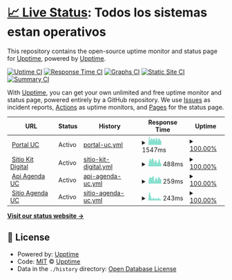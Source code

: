 # [📈 Live Status](https://upptime.github.io/upptime): <!--live status--> **Todos los sistemas estan operativos**

This repository contains the open-source uptime monitor and status page for [Upptime](https://upptime.js.org), powered by [Upptime](https://github.com/upptime/upptime).

[![Uptime CI](https://github.com/Asimovers/cl-asimov-uc-status/workflows/Uptime%20CI/badge.svg)](https://github.com/Asimovers/cl-asimov-uc-status/actions?query=workflow%3A%22Uptime+CI%22)
[![Response Time CI](https://github.com/Asimovers/cl-asimov-uc-status/workflows/Response%20Time%20CI/badge.svg)](https://github.com/Asimovers/cl-asimov-uc-status/actions?query=workflow%3A%22Response+Time+CI%22)
[![Graphs CI](https://github.com/Asimovers/cl-asimov-uc-status/workflows/Graphs%20CI/badge.svg)](https://github.com/Asimovers/cl-asimov-uc-status/actions?query=workflow%3A%22Graphs+CI%22)
[![Static Site CI](https://github.com/Asimovers/cl-asimov-uc-status/workflows/Static%20Site%20CI/badge.svg)](https://github.com/Asimovers/cl-asimov-uc-status/actions?query=workflow%3A%22Static+Site+CI%22)
[![Summary CI](https://github.com/Asimovers/cl-asimov-uc-status/workflows/Summary%20CI/badge.svg)](https://github.com/Asimovers/cl-asimov-uc-status/actions?query=workflow%3A%22Summary+CI%22)

With [Upptime](https://upptime.js.org), you can get your own unlimited and free uptime monitor and status page, powered entirely by a GitHub repository. We use [Issues](https://github.com/upptime/upptime/issues) as incident reports, [Actions](https://github.com/Asimovers/cl-asimov-uc-status/actions) as uptime monitors, and [Pages](https://upptime.github.io/upptime) for the status page.

<!--start: status pages-->
<!-- This summary is generated by Upptime (https://github.com/upptime/upptime) -->
<!-- Do not edit this manually, your changes will be overwritten -->
<!-- prettier-ignore -->
| URL | Status | History | Response Time | Uptime |
| --- | ------ | ------- | ------------- | ------ |
| <img alt="" src="https://icons.duckduckgo.com/ip3/uc.cl.ico" height="13"> [Portal UC](https://uc.cl) | Activo | [portal-uc.yml](https://github.com/Asimovers/cl-asimov-uc-status/commits/HEAD/history/portal-uc.yml) | <details><summary><img alt="Response time graph" src="./graphs/portal-uc/response-time-week.png" height="20"> 1547ms</summary><br><a href="https://status.uc.asimov.cl/history/portal-uc"><img alt="Response time 1547" src="https://img.shields.io/endpoint?url=https%3A%2F%2Fraw.githubusercontent.com%2FAsimovers%2Fcl-asimov-uc-status%2FHEAD%2Fapi%2Fportal-uc%2Fresponse-time.json"></a><br><a href="https://status.uc.asimov.cl/history/portal-uc"><img alt="24-hour response time 1501" src="https://img.shields.io/endpoint?url=https%3A%2F%2Fraw.githubusercontent.com%2FAsimovers%2Fcl-asimov-uc-status%2FHEAD%2Fapi%2Fportal-uc%2Fresponse-time-day.json"></a><br><a href="https://status.uc.asimov.cl/history/portal-uc"><img alt="7-day response time 1547" src="https://img.shields.io/endpoint?url=https%3A%2F%2Fraw.githubusercontent.com%2FAsimovers%2Fcl-asimov-uc-status%2FHEAD%2Fapi%2Fportal-uc%2Fresponse-time-week.json"></a><br><a href="https://status.uc.asimov.cl/history/portal-uc"><img alt="30-day response time 1547" src="https://img.shields.io/endpoint?url=https%3A%2F%2Fraw.githubusercontent.com%2FAsimovers%2Fcl-asimov-uc-status%2FHEAD%2Fapi%2Fportal-uc%2Fresponse-time-month.json"></a><br><a href="https://status.uc.asimov.cl/history/portal-uc"><img alt="1-year response time 1547" src="https://img.shields.io/endpoint?url=https%3A%2F%2Fraw.githubusercontent.com%2FAsimovers%2Fcl-asimov-uc-status%2FHEAD%2Fapi%2Fportal-uc%2Fresponse-time-year.json"></a></details> | <details><summary><a href="https://status.uc.asimov.cl/history/portal-uc">100.00%</a></summary><a href="https://status.uc.asimov.cl/history/portal-uc"><img alt="All-time uptime 100.00%" src="https://img.shields.io/endpoint?url=https%3A%2F%2Fraw.githubusercontent.com%2FAsimovers%2Fcl-asimov-uc-status%2FHEAD%2Fapi%2Fportal-uc%2Fuptime.json"></a><br><a href="https://status.uc.asimov.cl/history/portal-uc"><img alt="24-hour uptime 100.00%" src="https://img.shields.io/endpoint?url=https%3A%2F%2Fraw.githubusercontent.com%2FAsimovers%2Fcl-asimov-uc-status%2FHEAD%2Fapi%2Fportal-uc%2Fuptime-day.json"></a><br><a href="https://status.uc.asimov.cl/history/portal-uc"><img alt="7-day uptime 100.00%" src="https://img.shields.io/endpoint?url=https%3A%2F%2Fraw.githubusercontent.com%2FAsimovers%2Fcl-asimov-uc-status%2FHEAD%2Fapi%2Fportal-uc%2Fuptime-week.json"></a><br><a href="https://status.uc.asimov.cl/history/portal-uc"><img alt="30-day uptime 100.00%" src="https://img.shields.io/endpoint?url=https%3A%2F%2Fraw.githubusercontent.com%2FAsimovers%2Fcl-asimov-uc-status%2FHEAD%2Fapi%2Fportal-uc%2Fuptime-month.json"></a><br><a href="https://status.uc.asimov.cl/history/portal-uc"><img alt="1-year uptime 100.00%" src="https://img.shields.io/endpoint?url=https%3A%2F%2Fraw.githubusercontent.com%2FAsimovers%2Fcl-asimov-uc-status%2FHEAD%2Fapi%2Fportal-uc%2Fuptime-year.json"></a></details>
| <img alt="" src="https://icons.duckduckgo.com/ip3/kitdigital.uc.cl.ico" height="13"> [Sitio Kit Digital](https://kitdigital.uc.cl) | Activo | [sitio-kit-digital.yml](https://github.com/Asimovers/cl-asimov-uc-status/commits/HEAD/history/sitio-kit-digital.yml) | <details><summary><img alt="Response time graph" src="./graphs/sitio-kit-digital/response-time-week.png" height="20"> 488ms</summary><br><a href="https://status.uc.asimov.cl/history/sitio-kit-digital"><img alt="Response time 488" src="https://img.shields.io/endpoint?url=https%3A%2F%2Fraw.githubusercontent.com%2FAsimovers%2Fcl-asimov-uc-status%2FHEAD%2Fapi%2Fsitio-kit-digital%2Fresponse-time.json"></a><br><a href="https://status.uc.asimov.cl/history/sitio-kit-digital"><img alt="24-hour response time 484" src="https://img.shields.io/endpoint?url=https%3A%2F%2Fraw.githubusercontent.com%2FAsimovers%2Fcl-asimov-uc-status%2FHEAD%2Fapi%2Fsitio-kit-digital%2Fresponse-time-day.json"></a><br><a href="https://status.uc.asimov.cl/history/sitio-kit-digital"><img alt="7-day response time 488" src="https://img.shields.io/endpoint?url=https%3A%2F%2Fraw.githubusercontent.com%2FAsimovers%2Fcl-asimov-uc-status%2FHEAD%2Fapi%2Fsitio-kit-digital%2Fresponse-time-week.json"></a><br><a href="https://status.uc.asimov.cl/history/sitio-kit-digital"><img alt="30-day response time 488" src="https://img.shields.io/endpoint?url=https%3A%2F%2Fraw.githubusercontent.com%2FAsimovers%2Fcl-asimov-uc-status%2FHEAD%2Fapi%2Fsitio-kit-digital%2Fresponse-time-month.json"></a><br><a href="https://status.uc.asimov.cl/history/sitio-kit-digital"><img alt="1-year response time 488" src="https://img.shields.io/endpoint?url=https%3A%2F%2Fraw.githubusercontent.com%2FAsimovers%2Fcl-asimov-uc-status%2FHEAD%2Fapi%2Fsitio-kit-digital%2Fresponse-time-year.json"></a></details> | <details><summary><a href="https://status.uc.asimov.cl/history/sitio-kit-digital">100.00%</a></summary><a href="https://status.uc.asimov.cl/history/sitio-kit-digital"><img alt="All-time uptime 100.00%" src="https://img.shields.io/endpoint?url=https%3A%2F%2Fraw.githubusercontent.com%2FAsimovers%2Fcl-asimov-uc-status%2FHEAD%2Fapi%2Fsitio-kit-digital%2Fuptime.json"></a><br><a href="https://status.uc.asimov.cl/history/sitio-kit-digital"><img alt="24-hour uptime 100.00%" src="https://img.shields.io/endpoint?url=https%3A%2F%2Fraw.githubusercontent.com%2FAsimovers%2Fcl-asimov-uc-status%2FHEAD%2Fapi%2Fsitio-kit-digital%2Fuptime-day.json"></a><br><a href="https://status.uc.asimov.cl/history/sitio-kit-digital"><img alt="7-day uptime 100.00%" src="https://img.shields.io/endpoint?url=https%3A%2F%2Fraw.githubusercontent.com%2FAsimovers%2Fcl-asimov-uc-status%2FHEAD%2Fapi%2Fsitio-kit-digital%2Fuptime-week.json"></a><br><a href="https://status.uc.asimov.cl/history/sitio-kit-digital"><img alt="30-day uptime 100.00%" src="https://img.shields.io/endpoint?url=https%3A%2F%2Fraw.githubusercontent.com%2FAsimovers%2Fcl-asimov-uc-status%2FHEAD%2Fapi%2Fsitio-kit-digital%2Fuptime-month.json"></a><br><a href="https://status.uc.asimov.cl/history/sitio-kit-digital"><img alt="1-year uptime 100.00%" src="https://img.shields.io/endpoint?url=https%3A%2F%2Fraw.githubusercontent.com%2FAsimovers%2Fcl-asimov-uc-status%2FHEAD%2Fapi%2Fsitio-kit-digital%2Fuptime-year.json"></a></details>
| <img alt="" src="https://icons.duckduckgo.com/ip3/api.agenda.uc.asimov.cl.ico" height="13"> [Api Agenda UC](https://api.agenda.uc.asimov.cl/) | Activo | [api-agenda-uc.yml](https://github.com/Asimovers/cl-asimov-uc-status/commits/HEAD/history/api-agenda-uc.yml) | <details><summary><img alt="Response time graph" src="./graphs/api-agenda-uc/response-time-week.png" height="20"> 259ms</summary><br><a href="https://status.uc.asimov.cl/history/api-agenda-uc"><img alt="Response time 259" src="https://img.shields.io/endpoint?url=https%3A%2F%2Fraw.githubusercontent.com%2FAsimovers%2Fcl-asimov-uc-status%2FHEAD%2Fapi%2Fapi-agenda-uc%2Fresponse-time.json"></a><br><a href="https://status.uc.asimov.cl/history/api-agenda-uc"><img alt="24-hour response time 256" src="https://img.shields.io/endpoint?url=https%3A%2F%2Fraw.githubusercontent.com%2FAsimovers%2Fcl-asimov-uc-status%2FHEAD%2Fapi%2Fapi-agenda-uc%2Fresponse-time-day.json"></a><br><a href="https://status.uc.asimov.cl/history/api-agenda-uc"><img alt="7-day response time 259" src="https://img.shields.io/endpoint?url=https%3A%2F%2Fraw.githubusercontent.com%2FAsimovers%2Fcl-asimov-uc-status%2FHEAD%2Fapi%2Fapi-agenda-uc%2Fresponse-time-week.json"></a><br><a href="https://status.uc.asimov.cl/history/api-agenda-uc"><img alt="30-day response time 259" src="https://img.shields.io/endpoint?url=https%3A%2F%2Fraw.githubusercontent.com%2FAsimovers%2Fcl-asimov-uc-status%2FHEAD%2Fapi%2Fapi-agenda-uc%2Fresponse-time-month.json"></a><br><a href="https://status.uc.asimov.cl/history/api-agenda-uc"><img alt="1-year response time 259" src="https://img.shields.io/endpoint?url=https%3A%2F%2Fraw.githubusercontent.com%2FAsimovers%2Fcl-asimov-uc-status%2FHEAD%2Fapi%2Fapi-agenda-uc%2Fresponse-time-year.json"></a></details> | <details><summary><a href="https://status.uc.asimov.cl/history/api-agenda-uc">100.00%</a></summary><a href="https://status.uc.asimov.cl/history/api-agenda-uc"><img alt="All-time uptime 100.00%" src="https://img.shields.io/endpoint?url=https%3A%2F%2Fraw.githubusercontent.com%2FAsimovers%2Fcl-asimov-uc-status%2FHEAD%2Fapi%2Fapi-agenda-uc%2Fuptime.json"></a><br><a href="https://status.uc.asimov.cl/history/api-agenda-uc"><img alt="24-hour uptime 100.00%" src="https://img.shields.io/endpoint?url=https%3A%2F%2Fraw.githubusercontent.com%2FAsimovers%2Fcl-asimov-uc-status%2FHEAD%2Fapi%2Fapi-agenda-uc%2Fuptime-day.json"></a><br><a href="https://status.uc.asimov.cl/history/api-agenda-uc"><img alt="7-day uptime 100.00%" src="https://img.shields.io/endpoint?url=https%3A%2F%2Fraw.githubusercontent.com%2FAsimovers%2Fcl-asimov-uc-status%2FHEAD%2Fapi%2Fapi-agenda-uc%2Fuptime-week.json"></a><br><a href="https://status.uc.asimov.cl/history/api-agenda-uc"><img alt="30-day uptime 100.00%" src="https://img.shields.io/endpoint?url=https%3A%2F%2Fraw.githubusercontent.com%2FAsimovers%2Fcl-asimov-uc-status%2FHEAD%2Fapi%2Fapi-agenda-uc%2Fuptime-month.json"></a><br><a href="https://status.uc.asimov.cl/history/api-agenda-uc"><img alt="1-year uptime 100.00%" src="https://img.shields.io/endpoint?url=https%3A%2F%2Fraw.githubusercontent.com%2FAsimovers%2Fcl-asimov-uc-status%2FHEAD%2Fapi%2Fapi-agenda-uc%2Fuptime-year.json"></a></details>
| <img alt="" src="https://icons.duckduckgo.com/ip3/cl-uc-agenda-front.netlify.app.ico" height="13"> [Sitio Agenda UC](https://cl-uc-agenda-front.netlify.app/) | Activo | [sitio-agenda-uc.yml](https://github.com/Asimovers/cl-asimov-uc-status/commits/HEAD/history/sitio-agenda-uc.yml) | <details><summary><img alt="Response time graph" src="./graphs/sitio-agenda-uc/response-time-week.png" height="20"> 243ms</summary><br><a href="https://status.uc.asimov.cl/history/sitio-agenda-uc"><img alt="Response time 243" src="https://img.shields.io/endpoint?url=https%3A%2F%2Fraw.githubusercontent.com%2FAsimovers%2Fcl-asimov-uc-status%2FHEAD%2Fapi%2Fsitio-agenda-uc%2Fresponse-time.json"></a><br><a href="https://status.uc.asimov.cl/history/sitio-agenda-uc"><img alt="24-hour response time 203" src="https://img.shields.io/endpoint?url=https%3A%2F%2Fraw.githubusercontent.com%2FAsimovers%2Fcl-asimov-uc-status%2FHEAD%2Fapi%2Fsitio-agenda-uc%2Fresponse-time-day.json"></a><br><a href="https://status.uc.asimov.cl/history/sitio-agenda-uc"><img alt="7-day response time 243" src="https://img.shields.io/endpoint?url=https%3A%2F%2Fraw.githubusercontent.com%2FAsimovers%2Fcl-asimov-uc-status%2FHEAD%2Fapi%2Fsitio-agenda-uc%2Fresponse-time-week.json"></a><br><a href="https://status.uc.asimov.cl/history/sitio-agenda-uc"><img alt="30-day response time 243" src="https://img.shields.io/endpoint?url=https%3A%2F%2Fraw.githubusercontent.com%2FAsimovers%2Fcl-asimov-uc-status%2FHEAD%2Fapi%2Fsitio-agenda-uc%2Fresponse-time-month.json"></a><br><a href="https://status.uc.asimov.cl/history/sitio-agenda-uc"><img alt="1-year response time 243" src="https://img.shields.io/endpoint?url=https%3A%2F%2Fraw.githubusercontent.com%2FAsimovers%2Fcl-asimov-uc-status%2FHEAD%2Fapi%2Fsitio-agenda-uc%2Fresponse-time-year.json"></a></details> | <details><summary><a href="https://status.uc.asimov.cl/history/sitio-agenda-uc">100.00%</a></summary><a href="https://status.uc.asimov.cl/history/sitio-agenda-uc"><img alt="All-time uptime 100.00%" src="https://img.shields.io/endpoint?url=https%3A%2F%2Fraw.githubusercontent.com%2FAsimovers%2Fcl-asimov-uc-status%2FHEAD%2Fapi%2Fsitio-agenda-uc%2Fuptime.json"></a><br><a href="https://status.uc.asimov.cl/history/sitio-agenda-uc"><img alt="24-hour uptime 100.00%" src="https://img.shields.io/endpoint?url=https%3A%2F%2Fraw.githubusercontent.com%2FAsimovers%2Fcl-asimov-uc-status%2FHEAD%2Fapi%2Fsitio-agenda-uc%2Fuptime-day.json"></a><br><a href="https://status.uc.asimov.cl/history/sitio-agenda-uc"><img alt="7-day uptime 100.00%" src="https://img.shields.io/endpoint?url=https%3A%2F%2Fraw.githubusercontent.com%2FAsimovers%2Fcl-asimov-uc-status%2FHEAD%2Fapi%2Fsitio-agenda-uc%2Fuptime-week.json"></a><br><a href="https://status.uc.asimov.cl/history/sitio-agenda-uc"><img alt="30-day uptime 100.00%" src="https://img.shields.io/endpoint?url=https%3A%2F%2Fraw.githubusercontent.com%2FAsimovers%2Fcl-asimov-uc-status%2FHEAD%2Fapi%2Fsitio-agenda-uc%2Fuptime-month.json"></a><br><a href="https://status.uc.asimov.cl/history/sitio-agenda-uc"><img alt="1-year uptime 100.00%" src="https://img.shields.io/endpoint?url=https%3A%2F%2Fraw.githubusercontent.com%2FAsimovers%2Fcl-asimov-uc-status%2FHEAD%2Fapi%2Fsitio-agenda-uc%2Fuptime-year.json"></a></details>

<!--end: status pages-->

[**Visit our status website →**](https://upptime.github.io/upptime)

## 📄 License

- Powered by: [Upptime](https://github.com/upptime/upptime)
- Code: [MIT](./LICENSE) © [Upptime](https://upptime.js.org)
- Data in the `./history` directory: [Open Database License](https://opendatacommons.org/licenses/odbl/1-0/)
